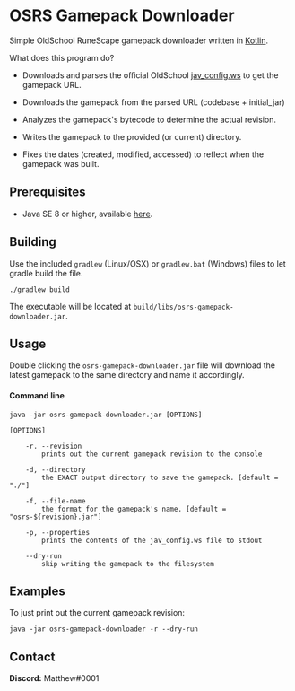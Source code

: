 # OSRS Gamepack Downloader

Simple OldSchool RuneScape gamepack downloader written in [Kotlin](https://kotlinlang.org).

What does this program do?

  - Downloads and parses the official OldSchool 
    [jav_config.ws](https://oldschool.runescape.com/jav_config.ws) to get the 
    gamepack URL.
    
  - Downloads the gamepack from the parsed  URL (codebase + initial_jar)
  
  - Analyzes the gamepack's bytecode to determine the actual revision.
  
  - Writes the gamepack to the provided (or current) directory.
  
  - Fixes the dates (created, modified, accessed) to reflect when the
  gamepack was built.
 
## Prerequisites

- Java SE 8 or higher, available [here](https://oracle.com/technetwork/java/javase/overview/index.html).

## Building

Use the included `gradlew` (Linux/OSX) or `gradlew.bat` (Windows) files to let gradle build the file.

```
./gradlew build
```

The executable will be located at `build/libs/osrs-gamepack-downloader.jar`. 

## Usage

Double clicking the `osrs-gamepack-downloader.jar` file will download the latest 
gamepack to the same directory and name it accordingly.

#### Command line

```
java -jar osrs-gamepack-downloader.jar [OPTIONS]
```
```
[OPTIONS]

    -r. --revision  
        prints out the current gamepack revision to the console

    -d, --directory
        the EXACT output directory to save the gamepack. [default = "./"]

    -f, --file-name     
        the format for the gamepack's name. [default = "osrs-${revision}.jar"]

    -p, --properties
        prints the contents of the jav_config.ws file to stdout

    --dry-run
        skip writing the gamepack to the filesystem

```

## Examples

To just print out the current gamepack revision:

```
java -jar osrs-gamepack-downloader -r --dry-run
```

## Contact

**Discord:** Matthew#0001
